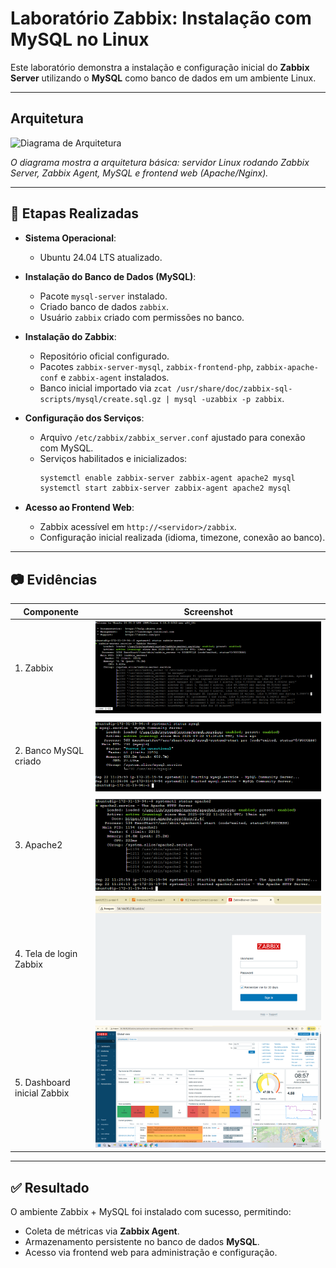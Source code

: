 # Laboratório Zabbix: Instalação com MySQL no Linux  

Este laboratório demonstra a instalação e configuração inicial do **Zabbix Server** utilizando o **MySQL** como banco de dados em um ambiente Linux.  

---

##  Arquitetura  

![Diagrama de Arquitetura](evidencias/arquitetura.png)  

*O diagrama mostra a arquitetura básica: servidor Linux rodando Zabbix Server, Zabbix Agent, MySQL e frontend web (Apache/Nginx).*  

---

## 🔧 Etapas Realizadas  

- **Sistema Operacional**:  
  - Ubuntu 24.04 LTS atualizado.  

- **Instalação do Banco de Dados (MySQL)**:  
  - Pacote `mysql-server` instalado.  
  - Criado banco de dados `zabbix`.  
  - Usuário `zabbix` criado com permissões no banco.  

- **Instalação do Zabbix**:  
  - Repositório oficial configurado.  
  - Pacotes `zabbix-server-mysql`, `zabbix-frontend-php`, `zabbix-apache-conf` e `zabbix-agent` instalados.  
  - Banco inicial importado via `zcat /usr/share/doc/zabbix-sql-scripts/mysql/create.sql.gz | mysql -uzabbix -p zabbix`.  

- **Configuração dos Serviços**:  
  - Arquivo `/etc/zabbix/zabbix_server.conf` ajustado para conexão com MySQL.  
  - Serviços habilitados e inicializados:  
    ```bash
    systemctl enable zabbix-server zabbix-agent apache2 mysql
    systemctl start zabbix-server zabbix-agent apache2 mysql
    ```  

- **Acesso ao Frontend Web**:  
  - Zabbix acessível em `http://<servidor>/zabbix`.  
  - Configuração inicial realizada (idioma, timezone, conexão ao banco).  

---

## 📷 Evidências  

| Componente                  | Screenshot                         |
|-----------------------------|-------------------------------------|
| 1. Zabbix    | ![Zabbix](evidencias/status.png) |
| 2. Banco MySQL criado       | ![Banco](evidencias/mysql.png)     |
| 3. Apache2       | ![Banco](evidencias/apache2.png)     |
| 4. Tela de login Zabbix     | ![Login](evidencias/login.png)     |
| 5. Dashboard inicial Zabbix | ![Dashboard](evidencias/dashboard.png) |

---

## ✅ Resultado  

O ambiente Zabbix + MySQL foi instalado com sucesso, permitindo:  
- Coleta de métricas via **Zabbix Agent**.  
- Armazenamento persistente no banco de dados **MySQL**.  
- Acesso via frontend web para administração e configuração.  
